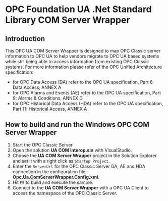 # OPC Foundation UA .Net Standard Library COM Server Wrapper

## Introduction
This OPC UA COM Server Wrapper is designed to map OPC Classic server information to OPC UA to help vendors migrate to OPC UA based systems while still being able to access information from existing OPC Classic systems. 
For more information please refer of the OPC Unified Architecture specification:
- for OPC Data Access (DA) refer to the OPC UA specification, Part 8: Data Access, ANNEX A
- for OPC Alarms and Events (AE) refer to the OPC UA specification, Part 9: Alarms & Conditions, ANNEX D
- for OPC Historical Data Access (HDA) refer to the OPC UA specification, Part 11: Historical Access, ANNEX A

## How to build and run the Windows OPC COM Server Wrapper
1. Start the OPC Classic Server.
2. Open the solution **UA COM Interop.sln** with VisualStudio.
3. Choose the **UA COM Server Wrapper** project in the Solution Explorer and set it with a right click as `Startup Project`.
4. Enter the `ServerUrl` for the OPC Classic Server DA, AE and HDA connection in the configuration file: **Opc.Ua.ComServerWrapper.Config.xml**.
5. Hit `F5` to build and execute the sample.
5. Connect to the **UA COM Server Wrapper** with a OPC UA Client to access the namespace of the OPC Classic Server.



